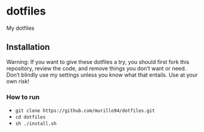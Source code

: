 # dotfiles
My dotfiles

## Installation
Warning: If you want to give these dotfiles a try, you should first fork this repository, review the code, and remove things you don’t want or need. Don’t blindly use my settings unless you know what that entails. Use at your own risk!

### How to run

- `git clone https://github.com/murillo94/dotfiles.git`
- `cd dotfiles`
- `sh ./install.sh`